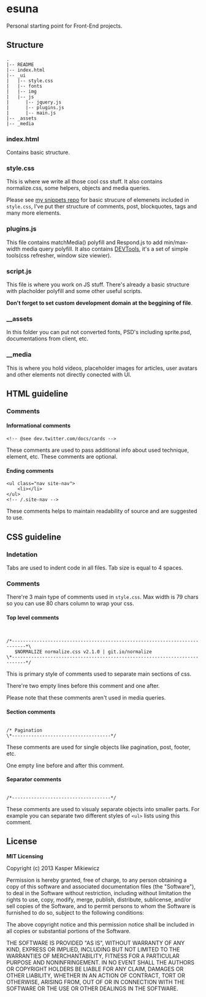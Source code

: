 # esuna

Personal starting point for Front-End projects.

## Structure

```
.
|-- README
|-- index.html
|-- _ui
|   |-- style.css
|   |-- fonts
|   |-- img
|   |-- js
|      |-- jquery.js
|      |-- plugins.js
|      |-- main.js
|-- _assets
|-- _media
```

### index.html

Contains basic structure.

### style.css

This is where we write all those cool css stuff. It also contains normalize.css, some helpers, objects and media queries.

Please see [my snippets repo][2] for basic strucure of elemenets included in `style.css`, I've put ther structure of comments, post, blockquotes, tags and many more elements.

### plugins.js

This file contains matchMedia() polyfill and Respond.js to add min/max-width media query polyfill. It also contains [DEVTools][1], it's a set of simple tools(css refresher, window size viewier).

### script.js

This file is where you work on JS stuff. There's already a basic structure with placholder polyfill and some other useful scripts.

**Don't forget to set custom development domain at the beggining of file**.

### __assets

In this folder you can put not converted fonts, PSD's including sprite.psd, documentations from client, etc.

### __media

This is where you hold videos, placeholder images for articles, user avatars and other elements not directly conected with UI.


## HTML guideline

### Comments

#### Informational comments

```
<!-- @see dev.twitter.com/docs/cards -->
```

These comments are used to pass additional info about used technique, element, etc. These comments are optional.

#### Ending comments

```
<ul class="nav site-nav">
	<li></li>
</ul>
<!-- /.site-nav -->
```

These comments helps to maintain readability of source and are suggested to use.


## CSS guideline

### Indetation

Tabs are used to indent code in all files. Tab size is equal to 4 spaces.

### Comments

There're 3 main type of comments used in `style.css`. Max width is 79 chars so you can use 80 chars column to wrap your css.

#### Top level comments

```


/*---------------------------------------------------------------------------*\
   $NORMALIZE normalize.css v2.1.0 | git.io/normalize
\*---------------------------------------------------------------------------*/

```

This is primary style of comments used to separate main sections of css.

There're two empty lines before this comment and one after.

Please note that these comments aren't used in media queries.

#### Section comments

```

/* Pagination
\*------------------------------------*/

```

These comments are used for single objects like pagination, post, footer, etc.

One empty line before and after this comment.

#### Separator comments

```

/*------------------------------------*/

```

These comments are used to visualy separate objects into smaller parts. For example you can separate two different styles of `<ul>` lists using this comment.

## License

**MIT Licensing**

Copyright (c) 2013 Kasper Mikiewicz

Permission is hereby granted, free of charge, to any person obtaining a copy of this software and associated documentation files (the "Software"), to deal in the Software without restriction, including without limitation the rights to use, copy, modify, merge, publish, distribute, sublicense, and/or sell copies of the Software, and to permit persons to whom the Software is furnished to do so, subject to the following conditions:

The above copyright notice and this permission notice shall be included in all copies or substantial portions of the Software.

THE SOFTWARE IS PROVIDED "AS IS", WITHOUT WARRANTY OF ANY KIND, EXPRESS OR IMPLIED, INCLUDING BUT NOT LIMITED TO THE WARRANTIES OF MERCHANTABILITY, FITNESS FOR A PARTICULAR PURPOSE AND NONINFRINGEMENT. IN NO EVENT SHALL THE AUTHORS OR COPYRIGHT HOLDERS BE LIABLE FOR ANY CLAIM, DAMAGES OR OTHER LIABILITY, WHETHER IN AN ACTION OF CONTRACT, TORT OR OTHERWISE, ARISING FROM, OUT OF OR IN CONNECTION WITH THE SOFTWARE OR THE USE OR OTHER DEALINGS IN THE SOFTWARE.

 [1]: https://github.com/Idered/snippets/blob/master/JS/devtools.js
 [2]: https://github.com/Idered/snippets
